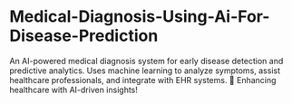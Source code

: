 # Medical-Diagnosis-Using-Ai-For-Disease-Prediction

An AI-powered medical diagnosis system for early disease detection and predictive analytics. Uses machine learning to analyze symptoms, assist healthcare professionals, and integrate with EHR systems.  🚀 Enhancing healthcare with AI-driven insights!
